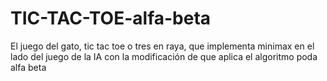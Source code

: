 # TIC-TAC-TOE-alfa-beta
El juego del gato, tic tac toe o tres en raya, que implementa minimax en el lado del juego de la IA con la modificación de que aplica el algoritmo poda alfa beta

